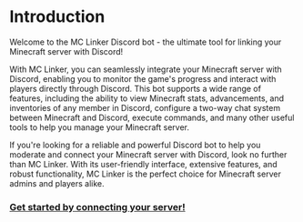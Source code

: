 # Introduction

Welcome to the MC Linker Discord bot - the ultimate tool for linking your Minecraft server with Discord!

With MC Linker, you can seamlessly integrate your Minecraft server with Discord, enabling you to monitor the game's
progress and interact with players directly through Discord. This bot supports a wide range of features, including the
ability to view Minecraft stats, advancements, and inventories of any member in Discord, configure a two-way chat system
between Minecraft and Discord, execute commands, and many other useful tools to help you manage your Minecraft server.

If you're looking for a reliable and powerful Discord bot to help you moderate and connect your Minecraft server with
Discord, look no further than MC Linker. With its user-friendly interface, extensive features, and robust functionality,
MC Linker is the perfect choice for Minecraft server admins and players alike.

### [Get started by connecting your server!](/guide/connecting/README.md)